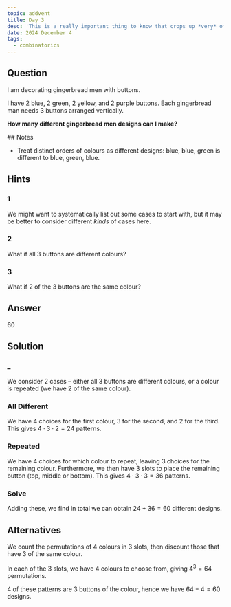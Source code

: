 ```yaml
---
topic: addvent
title: Day 3
desc: 'This is a really important thing to know that crops up *very* often in life. Sauce: trust.'
date: 2024 December 4
tags:
  - combinatorics
---
```



## Question

I am decorating gingerbread men with buttons.

I have $2$ blue, $2$ green, $2$ yellow, and $2$ purple buttons. Each gingerbread man needs $3$ buttons arranged vertically.

**How many different gingerbread men designs can I make?**


## Notes

- Treat distinct orders of colours as different designs: blue, blue, green is different to blue, green, blue.


## Hints

### 1
We might want to systematically list out some cases to start with, but it may be better to consider different *kinds* of cases here.

### 2
What if all 3 buttons are different colours?

### 3
What if 2 of the 3 buttons are the same colour?


## Answer
60


## Solution

### _
We consider 2 cases – either all 3 buttons are different colours, or a colour is repeated (we have 2 of the same colour).

### All Different
We have 4 choices for the first colour, 3 for the second, and 2 for the third. This gives $4 \cdot 3 \cdot 2 = 24$ patterns.

### Repeated
We have 4 choices for which colour to repeat, leaving 3 choices for the remaining colour. Furthermore, we then have 3 slots to place the remaining button (top, middle or bottom). This gives $4 \cdot 3 \cdot 3 = 36$ patterns.

### Solve
Adding these, we find in total we can obtain $24 + 36 = 60$ different designs.


## Alternatives

We count the permutations of 4 colours in 3 slots, then discount those that have 3 of the same colour.

In each of the 3 slots, we have 4 colours to choose from, giving $4^3 = 64$ permutations.

4 of these patterns are 3 buttons of the colour, hence we have $64 - 4 = 60$ designs.
